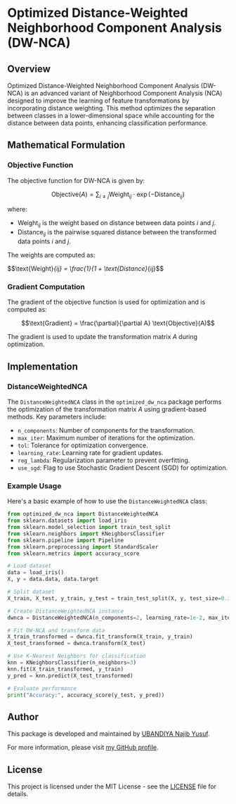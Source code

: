 # Optimized Distance-Weighted Neighborhood Component Analysis (DW-NCA)

## Overview

Optimized Distance-Weighted Neighborhood Component Analysis (DW-NCA) is an advanced variant of Neighborhood Component Analysis (NCA) designed to improve the learning of feature transformations by incorporating distance weighting. This method optimizes the separation between classes in a lower-dimensional space while accounting for the distance between data points, enhancing classification performance.

## Mathematical Formulation

### Objective Function

The objective function for DW-NCA is given by:

$$\text{Objective}(A) = \sum_{i \neq j} \text{Weight}_{ij} \cdot \exp(-\text{Distance}_{ij})$$

where:

- $`\text{Weight}_{ij}`$ is the weight based on distance between data points $`i`$ and $`j`$.
- $`\text{Distance}_{ij}`$ is the pairwise squared distance between the transformed data points $`i`$ and $`j`$.

The weights are computed as:

$$\text{Weight}_{ij} = \frac{1}{1 + \text{Distance}_{ij}$$

### Gradient Computation

The gradient of the objective function is used for optimization and is computed as:

$$\text{Gradient} = \frac{\partial}{\partial A} \text{Objective}(A)$$

The gradient is used to update the transformation matrix $`A`$ during optimization.

## Implementation

### DistanceWeightedNCA

The `DistanceWeightedNCA` class in the `optimized_dw_nca` package performs the optimization of the transformation matrix $`A`$ using gradient-based methods. Key parameters include:

- `n_components`: Number of components for the transformation.
- `max_iter`: Maximum number of iterations for the optimization.
- `tol`: Tolerance for optimization convergence.
- `learning_rate`: Learning rate for gradient updates.
- `reg_lambda`: Regularization parameter to prevent overfitting.
- `use_sgd`: Flag to use Stochastic Gradient Descent (SGD) for optimization.

### Example Usage

Here's a basic example of how to use the `DistanceWeightedNCA` class:

```python
from optimized_dw_nca import DistanceWeightedNCA
from sklearn.datasets import load_iris
from sklearn.model_selection import train_test_split
from sklearn.neighbors import KNeighborsClassifier
from sklearn.pipeline import Pipeline
from sklearn.preprocessing import StandardScaler
from sklearn.metrics import accuracy_score

# Load dataset
data = load_iris()
X, y = data.data, data.target

# Split dataset
X_train, X_test, y_train, y_test = train_test_split(X, y, test_size=0.3, random_state=42)

# Create DistanceWeightedNCA instance
dwnca = DistanceWeightedNCA(n_components=2, learning_rate=1e-2, max_iter=500)

# Fit DW-NCA and transform data
X_train_transformed = dwnca.fit_transform(X_train, y_train)
X_test_transformed = dwnca.transform(X_test)

# Use K-Nearest Neighbors for classification
knn = KNeighborsClassifier(n_neighbors=3)
knn.fit(X_train_transformed, y_train)
y_pred = knn.predict(X_test_transformed)

# Evaluate performance
print("Accuracy:", accuracy_score(y_test, y_pred))
```

## Author

This package is developed and maintained by [UBANDIYA Najib Yusuf](https://github.com/ubandiya).

For more information, please visit [my GitHub profile](https://github.com/ubandiya).

## License

This project is licensed under the MIT License - see the [LICENSE](LICENSE) file for details.
